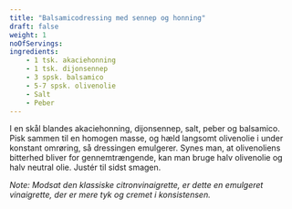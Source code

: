 ```yaml
---
title: "Balsamicodressing med sennep og honning"
draft: false
weight: 1
noOfServings: 
ingredients:
	- 1 tsk. akaciehonning
	- 1 tsk. dijonsennep
	- 3 spsk. balsamico
	- 5-7 spsk. olivenolie
	- Salt
	- Peber
---
```


I en skål blandes akaciehonning, dijonsennep, salt, peber og balsamico.
Pisk sammen til en homogen masse, og hæld langsomt olivenolie i under
konstant omrøring, så dressingen emulgerer. Synes man, at olivenoliens
bitterhed bliver for gennemtrængende, kan man bruge halv olivenolie og
halv neutral olie. Justér til sidst smagen.

*Note: Modsat den klassiske citronvinaigrette, er dette en emulgeret
vinaigrette, der er mere tyk og cremet i konsistensen.*


